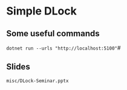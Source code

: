 # Simple DLock

## Some useful commands
`dotnet run --urls "http://localhost:5100"`#

## Slides
`misc/DLock-Seminar.pptx`